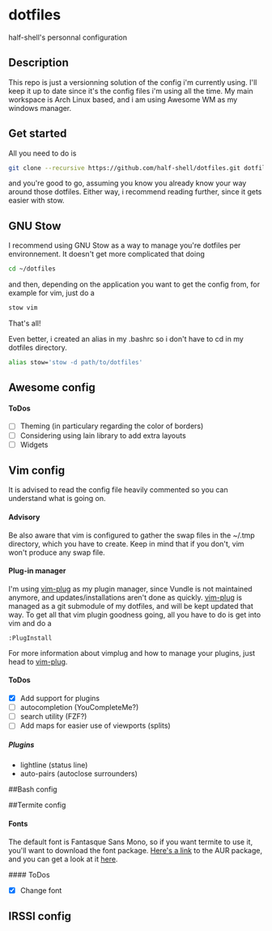 # dotfiles
half-shell's personnal configuration

## Description
This repo is just a versionning solution of the config i'm currently using. I'll keep it
up to date since it's the config files i'm using all the time. My main workspace is Arch Linux based, and i am using Awesome WM as my windows manager.

## Get started
All you need to do is
```bash
git clone --recursive https://github.com/half-shell/dotfiles.git dotfiles/
```
and you're good to go, assuming you know you already know your way around those dotfiles. Either way, i recommend reading further, since it gets easier with stow.

## GNU Stow
I recommend using GNU Stow as a way to manage you're dotfiles per environnement. It doesn't get more complicated that doing
```bash
cd ~/dotfiles
```
and then, depending on the application you want to get the config from, for example for vim, just do a
```bash
stow vim
```
That's all!

Even better, i created an alias in my .bashrc so i don't have to cd in my dotfiles directory.
```bash
alias stow='stow -d path/to/dotfiles'
```

## Awesome config
#### ToDos
* [ ] Theming (in particulary regarding the color of borders)
* [ ] Considering using lain library to add extra layouts
* [ ] Widgets

## Vim config
It is advised to read the config file heavily commented so you can understand what is going on.
#### Advisory
Be also aware that vim is configured to gather the swap files in the ~/.tmp directory, which you have to create. Keep in mind that if you don't, vim won't produce any swap file.
#### Plug-in manager
I'm using [vim-plug] as my plugin manager, since Vundle is not maintained anymore, and updates/installations aren't done as quickly.
[vim-plug] is managed as a git submodule of my dotfiles, and  will be kept updated that way.
To get all that vim plugin goodness going, all you have to do is get into vim and do a 
```
:PlugInstall
```
For more information about vimplug and how to manage your plugins, just head to [vim-plug].
#### ToDos
* [x] Add support for plugins
* [ ] autocompletion (YouCompleteMe?)
* [ ] search utility (FZF?)
* [ ] Add maps for easier use of viewports (splits)

##### Plugins
* lightline (status line)
* auto-pairs (autoclose surrounders)

##Bash config

##Termite config
#### Fonts
The default font is Fantasque Sans Mono, so if you want termite to use it, you'll want to download the font package. [Here's a link][aur-font] to the AUR package, and you can get a look at it [here][fontlibrary].

#### ToDos
* [x] Change font 

## IRSSI config

[vim-plug]: https://github.com/junegunn/vim-plug
[aur-font]: https://aur.archlinux.org/packages/ttf-fantasque-sans
[fontlibrary]: https://fontlibrary.org/en/font/fantasque-sans-mono
